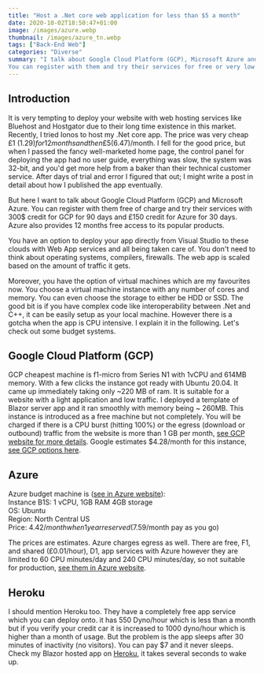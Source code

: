 ```yaml
---
title: "Host a .Net core web application for less than $5 a month"
date: 2020-10-02T18:50:47+01:00
image: /images/azure.webp
thumbnail: /images/azure_tn.webp
tags: ["Back-End Web"]
categories: "Diverse"
summary: "I talk about Google Cloud Platform (GCP), Microsoft Azure and Heroku.
You can register with them and try their services for free or very low prices."
---
```


## Introduction

It is very tempting to deploy your website with web hosting services like Bluehost and Hostgator
 due to their long time existence in this market. Recently, I tried Ionos to host
my .Net core  app. The price was very cheap £1 ($1.29) for 12 months and then £5 ($6.47)/month.
I fell for the good price, but when I passed the fancy well-marketed home page,
 the control panel for deploying the app had no
user guide, everything was slow, the system was 32-bit, and you'd get more help from a baker than their technical customer service. After days of trial
and error I figured that out; I might write a post in detail about how I published the app eventually.


But here I want to talk about Google Cloud Platform (GCP) and Microsoft Azure.
You can register with them free of charge and try their services with 300$ credit
for GCP for 90 days and £150 credit for Azure for 30 days. Azure also provides 12 months free access
to its popular products.

You have an option to deploy your app directly
from Visual Studio to these clouds with Web App services and all being taken
care of. You don't need to
think about operating systems, compilers, firewalls. The web app is scaled based
on the amount of traffic it gets.


Moreover, you have the option of virtual machines which are my favourites now. You choose a
virtual machine instance with any number of cores and memory. You can even choose
the storage to either be HDD or SSD. The good bit  is if you have complex code like interoperability
between .Net and C++, it can be easily setup as your local machine. However there is a gotcha when the app is
CPU intensive. I explain it in the following. Let's check out some budget systems.

## Google Cloud Platform (GCP)

GCP cheapest machine is f1-micro from Series N1 with 1vCPU and 614MB memory. With a few clicks
the instance got ready with Ubuntu 20.04. It came up immediately taking only ~220 MB of ram.
It is suitable for a website with a light application and low
traffic. I deployed a template of Blazor server app and it ran smoothly with memory being ~ 260MB.
This instance is introduced as a free machine but not completely.
You will be charged if there is a CPU burst (hitting 100%) or the egress (download or outbound) traffic from
the website is more than
1 GB per month, [see GCP website for more details](https://cloud.google.com/compute/docs/machine-types). Google estimates $4.28/month for this instance, [see GCP options here](https://cloud.google.com/compute/vm-instance-pricing).


## Azure

Azure budget machine is ([see in Azure website](https://azure.microsoft.com/en-gb/pricing/details/virtual-machines/windows/)):  
Instance B1S: 1 vCPU, 1GB RAM 4GB storage  
OS: Ubuntu  
Region: North Central US  
Price: $4.42/month when 1 year reserved ($7.59/month pay as you go)  

The prices are estimates. Azure charges egress as well. There are free, F1, and shared (£0.01/hour), D1, app services with Azure however they are limited to 60 CPU minutes/day and 240 CPU minutes/day, so not
suitable for production, [see them in Azure website](https://azure.microsoft.com/en-gb/pricing/details/app-service/windows/).

## Heroku

I should mention Heroku too. They have a completely free app service which you can deploy onto. it has 550 Dyno/hour which is less than a month but if you verify your credit car it is increased to 1000 dyno/hour which is higher than a month of usage. But the problem is the app sleeps after 30 minutes of inactivity (no visitors). You can pay $7 and it never sleeps.
Check my Blazor hosted app on [Heroku](https://iamsorush.herokuapp.com/), it takes several seconds to wake up.
